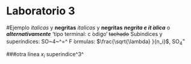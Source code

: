 # Laboratorio 3

#Ejemplo
_italicas_ y __negritas__
*italicas* y **negritas**
**_negrita e it ́alica_** o __*alternativamente*__
‘tipo terminal: c ́odigo‘
~~tachado~~
Subindices y superíndices: SO~4~^=^
F ́ormulas: $\frac{\sqrt{\lambda} }{n_i}$, $\mbox{SO}_4^=$

###otra línea
$x_{i}$
superindice^3^ 
